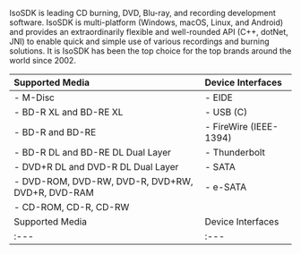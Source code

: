 IsoSDK is leading CD burning, DVD, Blu-ray, and recording development software. IsoSDK is multi-platform (Windows, macOS, Linux, and Android) and provides an extraordinarily flexible and well-rounded API (C++, dotNet, JNI) to enable quick and simple use of various recordings and burning solutions. It is IsoSDK has been the top choice for the top brands around the world since 2002.

| Supported Media | Device Interfaces |
| :--- | :--- |
| - M-Disc                                            | - EIDE |
| - BD-R XL and BD-RE XL                              | - USB (C) |
| - BD-R and BD-RE                                    | - FireWire (IEEE-1394) |
| - BD-R DL and BD-RE DL Dual Layer                   | - Thunderbolt |
| - DVD+R DL and DVD-R DL Dual Layer                  | - SATA |
| - DVD-ROM, DVD-RW, DVD-R, DVD+RW, DVD+R, DVD-RAM    | - e-SATA |
| - CD-ROM, CD-R, CD-RW                               | |
| Supported Media | Device Interfaces |
| :--- | :--- |
